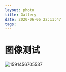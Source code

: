 ```yaml
---
layout: photo
title: Gallery
date: 2020-06-06 22:11:47
tags:
---
```


# 图像测试

![1591456705537](C:\Users\10942\AppData\Roaming\Typora\typora-user-images\1591456705537.png)


